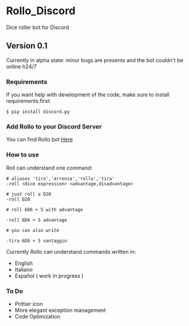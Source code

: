 # Rollo_Discord

Dice roller bot for Discord 

## Version 0.1

Currently in alpha state: minor bugs are presents and the bot couldn't be online h24/7

### Requirements

If you  want help with development of the code, make sure to install requirements first:
```
$ pip install discord.py
```

### Add Rollo to your Discord Server

You can find Rollo bot [Here](https://discordapp.com/api/oauth2/authorize?client_id=689609277584834581&permissions=67584&scope=bot)

### How to use

Roll can understand one command:
```
# aliases 'tiro','arronza','rolla','tira'
-roll <dice expression> <advantage,disadvantage> 

# just roll a D20
-roll D20 

# roll 6D6 + 5 with advantage

-roll 6D6 + 5 advantage

# you can also write

-tira 6D6 + 5 vantaggio

```
Currently Rollo can understand commands written in:
- English
- Italiano
- Español ( work in progress )

### To Do

- Prittier icon
- More elegant exception management
- Code Optimization



